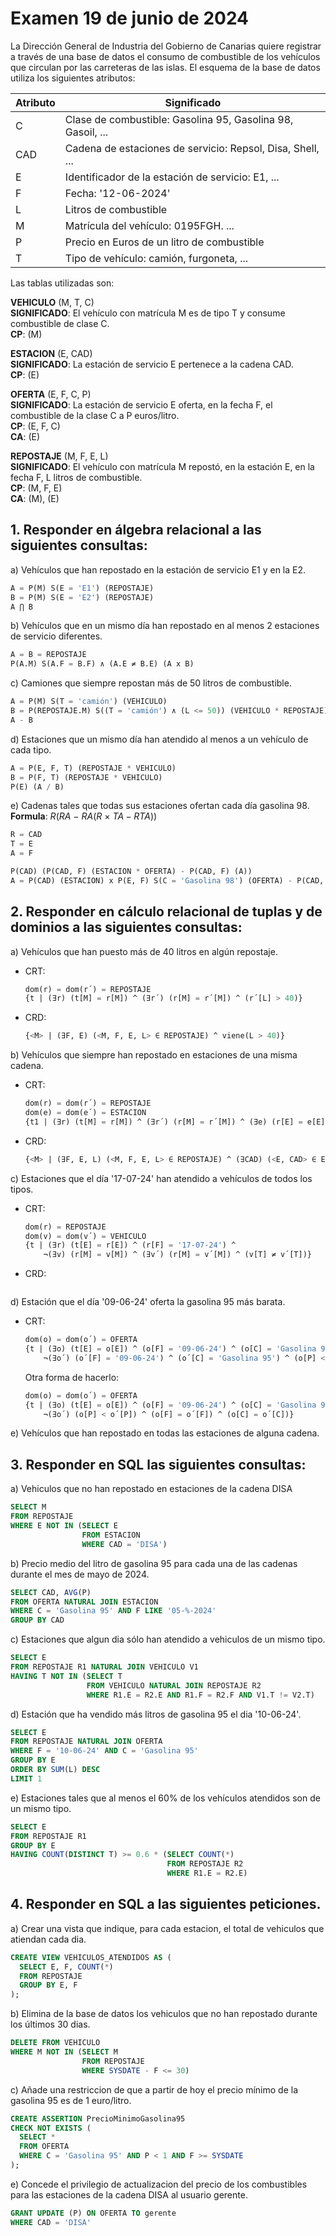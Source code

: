 # Examen 19 de junio de 2024

La Dirección General de Industria del Gobierno de Canarias quiere registrar a través de una base de datos el consumo de combustible de los vehículos que circulan por las carreteras de las islas. El esquema de la base de datos utiliza los siguientes atributos:

| Atributo | Significado                                                 |
| -------- | ----------------------------------------------------------- |
| C        | Clase de combustible: Gasolina 95, Gasolina 98, Gasoil, ... |
| CAD      | Cadena de estaciones de servicio: Repsol, Disa, Shell, ...  |
| E        | Identificador de la estación de servicio: E1, ...           |
| F        | Fecha: '12-06-2024'                                         |
| L        | Litros de combustible                                       |
| M        | Matrícula del vehículo: 0195FGH. ...                        |
| P        | Precio en Euros de un litro de combustible                  |
| T        | Tipo de vehículo: camión, furgoneta, ...                    |

Las tablas utilizadas son:

**VEHICULO** (M, T, C)\
**SIGNIFICADO**: El vehículo con matrícula M es de tipo T y consume combustible de clase C.\
**CP**: (M)

**ESTACION** (E, CAD)\
**SIGNIFICADO**: La estación de servicio E pertenece a la cadena CAD.\
**CP**: (E) 

**OFERTA** (E, F, C, P)\
**SIGNIFICADO**: La estación de servicio E oferta, en la fecha F, el combustible de la clase C a P euros/litro.\
**CP**: (E, F, C)\
**CA**: (E)

**REPOSTAJE** (M, F, E, L)\
**SIGNIFICADO**: El vehículo con matrícula M repostó, en la estación E, en la fecha F, L litros de combustible.\
**CP**: (M, F, E)\
**CA**: (M), (E)

## 1. Responder en álgebra relacional a las siguientes consultas:
a) Vehículos que han repostado en la estación de servicio E1 y en la E2.
```sql
A = P(M) S(E = 'E1') (REPOSTAJE)
B = P(M) S(E = 'E2') (REPOSTAJE)
A ⋂ B
```

b) Vehículos que en un mismo día han repostado en al menos 2 estaciones de servicio diferentes.
```sql
A = B = REPOSTAJE
P(A.M) S(A.F = B.F) ∧ (A.E ≠ B.E) (A x B)
```

c) Camiones que siempre repostan más de 50 litros de combustible.
```sql
A = P(M) S(T = 'camión') (VEHICULO)
B = P(REPOSTAJE.M) S((T = 'camión') ∧ (L <= 50)) (VEHICULO * REPOSTAJE)
A - B
```

d) Estaciones que un mismo día han atendido al menos a un vehículo de cada tipo.
```sql
A = P(E, F, T) (REPOSTAJE * VEHICULO)
B = P(F, T) (REPOSTAJE * VEHICULO)
P(E) (A / B)
```

e) Cadenas tales que todas sus estaciones ofertan cada día gasolina 98.\
**Formula**: $R(RA \ - \ RA (R \ \times \ TA - RTA))$
```sql
R = CAD
T = E
A = F

P(CAD) (P(CAD, F) (ESTACION * OFERTA) - P(CAD, F) (A))
A = P(CAD) (ESTACION) x P(E, F) S(C = 'Gasolina 98') (OFERTA) - P(CAD, E, F) (ESTACION * OFERTA)
```

## 2. Responder en cálculo relacional de tuplas y de dominios a las siguientes consultas:
a) Vehículos que han puesto más de 40 litros en algún repostaje.
* CRT:
  ```sql
  dom(r) = dom(r´) = REPOSTAJE
  {t | (∃r) (t[M] = r[M]) ^ (∃r´) (r[M] = r´[M]) ^ (r´[L] > 40)}
  ```

* CRD:
  ```sql
  {<M> | (∃F, E) (<M, F, E, L> ∈ REPOSTAJE) ^ viene(L > 40)}
  ```

b) Vehículos que siempre han repostado en estaciones de una misma cadena.
* CRT:
  ```sql
  dom(r) = dom(r´) = REPOSTAJE
  dom(e) = dom(e´) = ESTACION
  {t1 | (∃r) (t[M] = r[M]) ^ (∃r´) (r[M] = r´[M]) ^ (∃e) (r[E] = e[E]) ^ (∃e´) (r´[E] = e´[E]) ^ (e[CAD] = e´[CAD])}
  ```

* CRD:
  ```sql
  {<M> | (∃F, E, L) (<M, F, E, L> ∈ REPOSTAJE) ^ (∃CAD) (<E, CAD> ∈ ESTACION) ^ (∃CAD´) (<E, CAD´> ∈ ESTACION) ^ (CAD = CAD´)}
  ```

c) Estaciones que el día '17-07-24' han atendido a vehículos de todos los tipos.
* CRT:
  ```sql
  dom(r) = REPOSTAJE
  dom(v) = dom(v´) = VEHICULO
  {t | (∃r) (t[E] = r[E]) ^ (r[F] = '17-07-24') ^ 
      ¬(∃v) (r[M] = v[M]) ^ (∃v´) (r[M] = v´[M]) ^ (v[T] ≠ v´[T])}
  ```

* CRD:
  ```sql

  ```

d) Estación que el día '09-06-24' oferta la gasolina 95 más barata.
* CRT:
  ```sql
  dom(o) = dom(o´) = OFERTA
  {t | (∃o) (t[E] = o[E]) ^ (o[F] = '09-06-24') ^ (o[C] = 'Gasolina 95') ^ 
      ¬(∃o´) (o´[F] = '09-06-24') ^ (o´[C] = 'Gasolina 95') ^ (o[P] < o´[P]) }
  ```

  Otra forma de hacerlo:
  ```sql
  dom(o) = dom(o´) = OFERTA
  {t | (∃o) (t[E] = o[E]) ^ (o[F] = '09-06-24') ^ (o[C] = 'Gasolina 95') ^ 
      ¬(∃o´) (o[P] < o´[P]) ^ (o[F] = o´[F]) ^ (o[C] = o´[C])}
  ```

e) Vehículos que han repostado en todas las estaciones de alguna cadena.

## 3. Responder en SQL las siguientes consultas:
a) Vehiculos que no han repostado en estaciones de la cadena DISA
```sql
SELECT M
FROM REPOSTAJE
WHERE E NOT IN (SELECT E
                FROM ESTACION
                WHERE CAD = 'DISA')
```

b) Precio medio del litro de gasolina 95 para cada una de las cadenas durante el mes de mayo de 2024.
```sql
SELECT CAD, AVG(P)
FROM OFERTA NATURAL JOIN ESTACION
WHERE C = 'Gasolina 95' AND F LIKE '05-%-2024'
GROUP BY CAD
```

c) Estaciones que algun dia sólo han atendido a vehiculos de un mismo tipo.
```sql
SELECT E
FROM REPOSTAJE R1 NATURAL JOIN VEHICULO V1
HAVING T NOT IN (SELECT T
                 FROM VEHICULO NATURAL JOIN REPOSTAJE R2
                 WHERE R1.E = R2.E AND R1.F = R2.F AND V1.T != V2.T)
```

d) Estación que ha vendido más litros de gasolina 95 el dia '10-06-24'.
```sql
SELECT E
FROM REPOSTAJE NATURAL JOIN OFERTA
WHERE F = '10-06-24' AND C = 'Gasolina 95'
GROUP BY E
ORDER BY SUM(L) DESC
LIMIT 1
```

e) Estaciones tales que al menos el 60% de los vehículos atendidos son de un mismo tipo.
```sql
SELECT E
FROM REPOSTAJE R1
GROUP BY E
HAVING COUNT(DISTINCT T) >= 0.6 * (SELECT COUNT(*)
                                   FROM REPOSTAJE R2
                                   WHERE R1.E = R2.E)
```

## 4. Responder en SQL a las siguientes peticiones.
a) Crear una vista que indique, para cada estacion, el total de vehiculos que atiendan cada dia.
```sql
CREATE VIEW VEHICULOS_ATENDIDOS AS (
  SELECT E, F, COUNT(*)
  FROM REPOSTAJE
  GROUP BY E, F
);
```

b) Elimina de la base de datos los vehiculos que no han repostado durante los últimos 30 dias.
```sql
DELETE FROM VEHICULO
WHERE M NOT IN (SELECT M
                FROM REPOSTAJE
                WHERE SYSDATE - F <= 30)
```

c) Añade una restriccion de que a partir de hoy el precio mínimo de la gasolina 95 es de 1 euro/litro.
```sql
CREATE ASSERTION PrecioMinimoGasolina95
CHECK NOT EXISTS (
  SELECT *
  FROM OFERTA
  WHERE C = 'Gasolina 95' AND P < 1 AND F >= SYSDATE
);
```

e) Concede el privilegio de actualizacion del precio de los combustibles para las estaciones de la cadena DISA al usuario gerente.
```sql
GRANT UPDATE (P) ON OFERTA TO gerente
WHERE CAD = 'DISA'
```